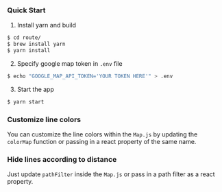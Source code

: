 ### Quick Start

1. Install yarn and build
```bash
$ cd route/ 
$ brew install yarn
$ yarn install
```

2. Specify google map token in `.env` file
 
```bash
$ echo "GOOGLE_MAP_API_TOKEN='YOUR TOKEN HERE'" > .env
```


3. Start the app
```bash
$ yarn start
```


### Customize line colors   

You can customize the line colors within the `Map.js` by updating the `colorMap` function or passing in a react property of the same name.


### Hide lines according to distance

Just update `pathFilter` inside the `Map.js` or pass in a path filter as a react property.